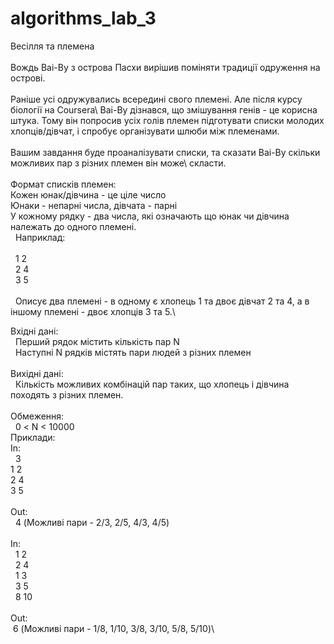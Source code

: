 # algorithms_lab_3
Весілля та племена\
\
Вождь Ваі-Ву з острова Пасхи вирішив поміняти традиції одруження на острові.\
\
Раніше усі одружувались всередині свого племені.  Але після курсу біології на Coursera\ 
Ваі-Ву дізнався, що змішування генів - це корисна штука.  Тому він попросив усіх голів племен підготувати списки молодих хлопців/дівчат, і спробує організувати шлюби між племенами.\
\
Вашим завдання буде проаналізувати списки, та сказати Ваі-Ву скільки можливих пар з різних племен він може\ скласти.\
\
Формат списків племен:\
Кожен юнак/дівчина - це ціле число\
Юнаки - непарні числа, дівчата - парні\
У кожному рядку - два числа, які означають що юнак чи дівчина належать до одного племені.  \
&nbsp;   Наприклад:\
\
&nbsp;	1 2\
&nbsp;	2 4\
&nbsp;	3 5\
\
&nbsp;	Описує два племені - в одному є хлопець 1 та двоє дівчат 2 та 4, а в іншому племені - двоє хлопців 3 та 5.\

Вхідні дані:\
&nbsp;	Перший рядок містить кількість пар N\
&nbsp;	Наступні N рядків містять пари людей з різних племен\
\
Вихідні дані:\
&nbsp;	Кількість можливих комбінацій пар таких, що хлопець і дівчина походять з різних племен.\
\
Обмеження:\
&nbsp;	0 < N < 10000\
Приклади:\
In:\
&nbsp; 3\
1 2\
2 4\
3 5\
\
Out:\
&nbsp; 4 (Можливі пари - 2/3, 2/5, 4/3, 4/5)\
\
In:\
&nbsp;  1 2\
&nbsp;  2 4\
&nbsp;  1 3\
&nbsp;  3 5\
&nbsp;  8 10\
\
Out:\
&nbsp;6 (Можливі пари - 1/8, 1/10,  3/8, 3/10,  5/8, 5/10)\

